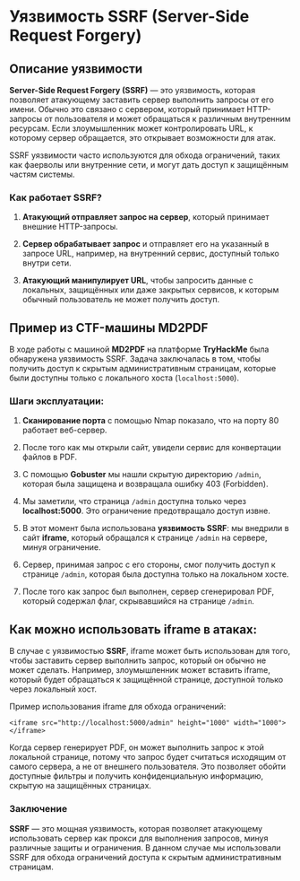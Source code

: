 # Уязвимость SSRF (Server-Side Request Forgery)

## Описание уязвимости

**Server-Side Request Forgery (SSRF)** — это уязвимость, которая позволяет атакующему заставить сервер выполнить запросы от его имени. Обычно это связано с сервером, который принимает HTTP-запросы от пользователя и может обращаться к различным внутренним ресурсам. Если злоумышленник может контролировать URL, к которому сервер обращается, это открывает возможности для атак.

SSRF уязвимости часто используются для обхода ограничений, таких как фаерволы или внутренние сети, и могут дать доступ к защищённым частям системы.

### Как работает SSRF?

1.  **Атакующий отправляет запрос на сервер**, который принимает внешние HTTP-запросы.
    
2.  **Сервер обрабатывает запрос** и отправляет его на указанный в запросе URL, например, на внутренний сервис, доступный только внутри сети.
    
3.  **Атакующий манипулирует URL**, чтобы запросить данные с локальных, защищённых или даже закрытых сервисов, к которым обычный пользователь не может получить доступ.
    

## Пример из CTF-машины MD2PDF

В ходе работы с машиной **MD2PDF** на платформе **TryHackMe** была обнаружена уязвимость SSRF. Задача заключалась в том, чтобы получить доступ к скрытым административным страницам, которые были доступны только с локального хоста (`localhost:5000`).

### Шаги эксплуатации:

1.  **Сканирование порта** с помощью Nmap показало, что на порту 80 работает веб-сервер.
    
2.  После того как мы открыли сайт, увидели сервис для конвертации файлов в PDF.
    
3.  С помощью **Gobuster** мы нашли скрытую директорию `/admin`, которая была защищена и возвращала ошибку 403 (Forbidden).
    
4.  Мы заметили, что страница `/admin` доступна только через **localhost:5000**. Это ограничение предотвращало доступ извне.
    
5.  В этот момент была использована **уязвимость SSRF**: мы внедрили в сайт **iframe**, который обращался к странице `/admin` на сервере, минуя ограничение.
    
6.  Сервер, принимая запрос с его стороны, смог получить доступ к странице `/admin`, которая была доступна только на локальном хосте.
    
7.  После того как запрос был выполнен, сервер сгенерировал PDF, который содержал флаг, скрывавшийся на странице `/admin`.
    
## Как можно использовать iframe в атаках:

В случае с уязвимостью **SSRF**, iframe может быть использован для того, чтобы заставить сервер выполнить запрос, который он обычно не может сделать. Например, злоумышленник может вставить iframe, который будет обращаться к защищённой странице, доступной только через локальный хост.

Пример использования iframe для обхода ограничений:

```<iframe src="http://localhost:5000/admin" height="1000" width="1000"></iframe>```



Когда сервер генерирует PDF, он может выполнить запрос к этой локальной странице, потому что запрос будет считаться исходящим от самого сервера, а не от внешнего пользователя. Это позволяет обойти доступные фильтры и получить конфиденциальную информацию, скрытую на защищённых страницах.

### Заключение

**SSRF** — это мощная уязвимость, которая позволяет атакующему использовать сервер как прокси для выполнения запросов, минуя различные защиты и ограничения. В данном случае мы использовали SSRF для обхода ограничений доступа к скрытым административным страницам.
